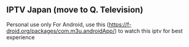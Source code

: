 ## IPTV Japan (move to Q. Television)
Personal use only
For Android, use this (https://f-droid.org/packages/com.m3u.androidApp/) to watch this iptv for best experience
